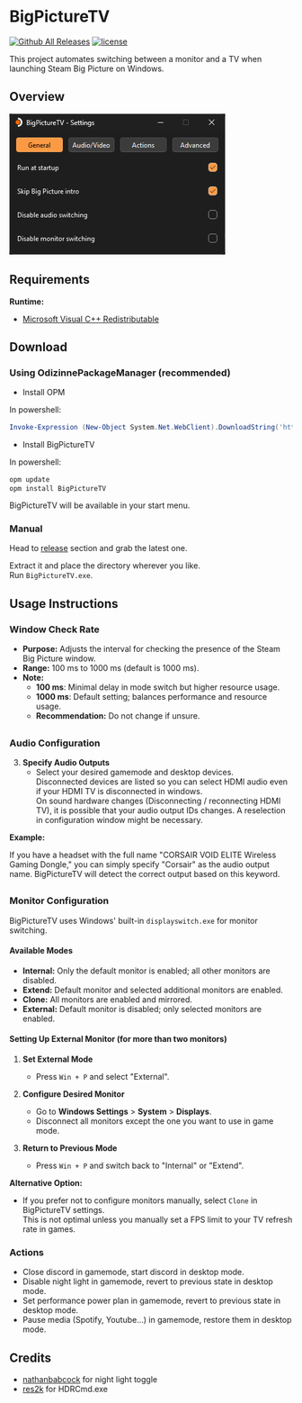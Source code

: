 # BigPictureTV

[![Github All Releases](https://img.shields.io/github/downloads/odizinne/bigpicturetv/total.svg)]()
[![license](https://img.shields.io/github/license/odizinne/bigpicturetv)]()

This project automates switching between a monitor and a TV when launching Steam Big Picture on Windows.  

## Overview

![image](.assets/screenshot.png)

## Requirements

**Runtime:**
- [Microsoft Visual C++ Redistributable](https://aka.ms/vs/17/release/vc_redist.x64.exe)

## Download

### Using OdizinnePackageManager (recommended)

- Install OPM

In powershell:

```powershell
Invoke-Expression (New-Object System.Net.WebClient).DownloadString('https://raw.githubusercontent.com/Odizinne/opm/refs/heads/main/opm_install.ps1')
```

- Install BigPictureTV

In powershell:

```
opm update
opm install BigPictureTV
```

BigPictureTV will be available in your start menu.

### Manual

Head to [release](https://github.com/Odizinne/BigPictureTV/releases/latest) section and grab the latest one.

Extract it and place the directory wherever you like.  
Run `BigPictureTV.exe`.

## Usage Instructions

### Window Check Rate

- **Purpose:** Adjusts the interval for checking the presence of the Steam Big Picture window.
- **Range:** 100 ms to 1000 ms (default is 1000 ms).
- **Note:** 
  - **100 ms**: Minimal delay in mode switch but higher resource usage.
  - **1000 ms**: Default setting; balances performance and resource usage.
  - **Recommendation:** Do not change if unsure.

##

### Audio Configuration

3. **Specify Audio Outputs**
   - Select your desired gamemode and desktop devices.  
   Disconnected devices are listed so you can select HDMI audio even if your HDMI TV is disconnected in windows.  
   On sound hardware changes (Disconnecting / reconnecting HDMI TV), it is possible that your audio output IDs changes. A reselection in configuration window might be necessary.


**Example:**

If you have a headset with the full name "CORSAIR VOID ELITE Wireless Gaming Dongle," you can simply specify "Corsair" as the audio output name. BigPictureTV will detect the correct output based on this keyword.

##

### Monitor Configuration

BigPictureTV uses Windows' built-in `displayswitch.exe` for monitor switching.

#### Available Modes

- **Internal:** Only the default monitor is enabled; all other monitors are disabled.
- **Extend:** Default monitor and selected additional monitors are enabled.
- **Clone:** All monitors are enabled and mirrored.
- **External:** Default monitor is disabled; only selected monitors are enabled.

#### Setting Up External Monitor (for more than two monitors)

1. **Set External Mode**
   - Press `Win + P` and select "External".

2. **Configure Desired Monitor**
   - Go to **Windows Settings** > **System** > **Displays**.
   - Disconnect all monitors except the one you want to use in game mode.

3. **Return to Previous Mode**
   - Press `Win + P` and switch back to "Internal" or "Extend".

**Alternative Option:**
- If you prefer not to configure monitors manually, select `Clone` in BigPictureTV settings.  
This is not optimal unless you manually set a FPS limit to your TV refresh rate in games.

### Actions

- Close discord in gamemode, start discord in desktop mode.
- Disable night light in gamemode, revert to previous state in desktop mode.
- Set performance power plan in gamemode, revert to previous state in desktop mode.
- Pause media (Spotify, Youtube...) in gamemode, restore them in desktop mode.

## Credits

- [nathanbabcock](https://github.com/nathanbabcock/nightlight-cli/tree/main) for night light toggle
- [res2k](https://github.com/res2k/HDRTray) for HDRCmd.exe